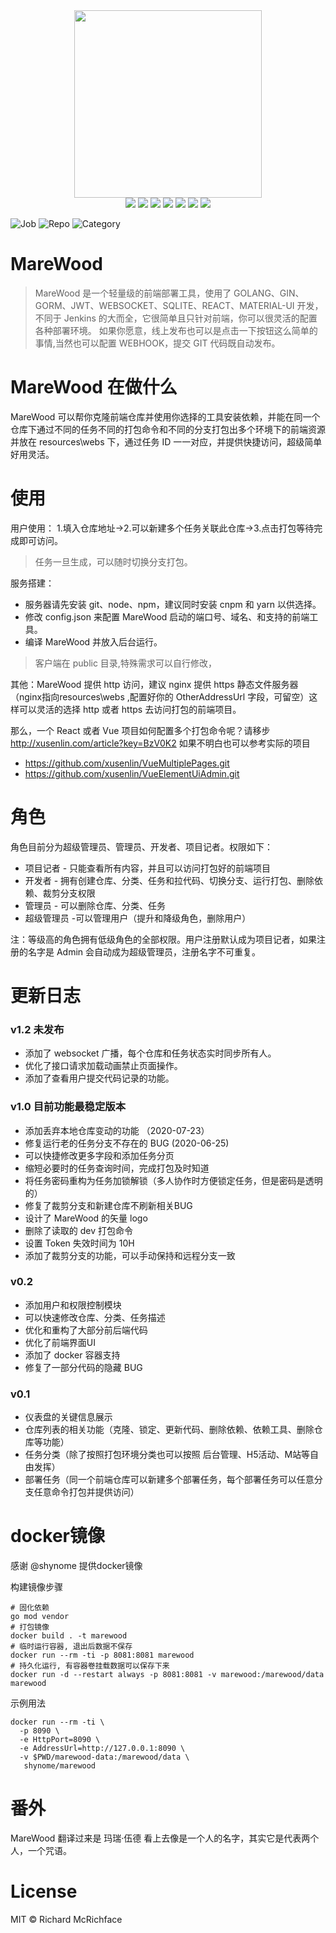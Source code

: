 <div align=center>
<img src="http://xusenlin.com/assets/images/marewood/logo.svg" width=300" height="300" />
</div>
<div align=center>
<img src="https://img.shields.io/badge/golang-1.12-blue"/>
<img src="https://img.shields.io/badge/gin-1.4.0-lightBlue"/>
<img src="https://img.shields.io/badge/jwt go-3.2.0-lightBlue"/>
<img src="https://img.shields.io/badge/gorm-1.9.11-red"/>
<img src="https://img.shields.io/badge/gorilla websocket-1.42-blue"/>
<img src="https://img.shields.io/badge/react-16.9.0-brightgreen"/>
<img src="https://img.shields.io/badge/material ui-4.9.10-green"/>
</div>

![Job](preview/jobs.png)
![Repo](preview/repo.png)
![Category](preview/category.png)
# MareWood
>MareWood 是一个轻量级的前端部署工具，使用了 GOLANG、GIN、GORM、JWT、WEBSOCKET、SQLITE、REACT、MATERIAL-UI 开发，
不同于 Jenkins 的大而全，它很简单且只针对前端，你可以很灵活的配置各种部署环境。
如果你愿意，线上发布也可以是点击一下按钮这么简单的事情,当然也可以配置 WEBHOOK，提交 GIT 代码既自动发布。


# MareWood 在做什么
MareWood 可以帮你克隆前端仓库并使用你选择的工具安装依赖，并能在同一个仓库下通过不同的任务不同的打包命令和不同的分支打包出多个环境下的前端资源并放在 resources\webs 下，通过任务 ID 一一对应，并提供快捷访问，超级简单好用灵活。


# 使用

用户使用： 1.填入仓库地址->2.可以新建多个任务关联此仓库->3.点击打包等待完成即可访问。
> 任务一旦生成，可以随时切换分支打包。


服务搭建：
- 服务器请先安装 git、node、npm，建议同时安装 cnpm 和 yarn 以供选择。
- 修改 config.json 来配置 MareWood 启动的端口号、域名、和支持的前端工具。
- 编译 MareWood 并放入后台运行。

> 客户端在 public 目录,特殊需求可以自行修改，

其他：MareWood 提供 http 访问，建议 nginx 提供 https 静态文件服务器（nginx指向resources\webs ,配置好你的 OtherAddressUrl 字段，可留空）这样可以灵活的选择 http 或者 https 去访问打包的前端项目。


那么，一个 React 或者 Vue 项目如何配置多个打包命令呢？请移步
http://xusenlin.com/article?key=BzV0K2
如果不明白也可以参考实际的项目

- https://github.com/xusenlin/VueMultiplePages.git
- https://github.com/xusenlin/VueElementUiAdmin.git

# 角色

角色目前分为超级管理员、管理员、开发者、项目记者。权限如下：

- 项目记者 - 只能查看所有内容，并且可以访问打包好的前端项目
- 开发者 - 拥有创建仓库、分类、任务和拉代码、切换分支、运行打包、删除依赖、裁剪分支权限
- 管理员 - 可以删除仓库、分类、任务
- 超级管理员 -可以管理用户（提升和降级角色，删除用户）

注：等级高的角色拥有低级角色的全部权限。用户注册默认成为项目记者，如果注册的名字是 Admin 会自动成为超级管理员，注册名字不可重复。

# 更新日志
### v1.2 未发布
* 添加了 websocket 广播，每个仓库和任务状态实时同步所有人。
* 优化了接口请求加载动画禁止页面操作。
* 添加了查看用户提交代码记录的功能。

### v1.0 目前功能最稳定版本
* 添加丢弃本地仓库变动的功能 （2020-07-23）
* 修复运行老的任务分支不存在的 BUG (2020-06-25)
* 可以快捷修改更多字段和添加任务分页
* 缩短必要时的任务查询时间，完成打包及时知道
* 将任务密码重构为任务加锁解锁（多人协作时方便锁定任务，但是密码是透明的）
* 修复了裁剪分支和新建仓库不刷新相关BUG
* 设计了 MareWood 的矢量 logo
* 删除了读取的 dev 打包命令
* 设置 Token 失效时间为 10H
* 添加了裁剪分支的功能，可以手动保持和远程分支一致

### v0.2
* 添加用户和权限控制模块
* 可以快速修改仓库、分类、任务描述
* 优化和重构了大部分前后端代码
* 优化了前端界面UI
* 添加了 docker 容器支持
* 修复了一部分代码的隐藏 BUG

### v0.1
* 仪表盘的关键信息展示
* 仓库列表的相关功能（克隆、锁定、更新代码、删除依赖、依赖工具、删除仓库等功能）
* 任务分类（除了按照打包环境分类也可以按照 后台管理、H5活动、M站等自由发挥）
* 部署任务（同一个前端仓库可以新建多个部署任务，每个部署任务可以任意分支任意命令打包并提供访问）


# docker镜像
感谢 @shynome 提供docker镜像

构建镜像步骤
```
# 固化依赖
go mod vendor
# 打包镜像
docker build . -t marewood
# 临时运行容器, 退出后数据不保存
docker run --rm -ti -p 8081:8081 marewood
# 持久化运行, 有容器卷挂载数据可以保存下来
docker run -d --restart always -p 8081:8081 -v marewood:/marewood/data marewood
```

示例用法
```
docker run --rm -ti \
  -p 8090 \
  -e HttpPort=8090 \
  -e AddressUrl=http://127.0.0.1:8090 \
  -v $PWD/marewood-data:/marewood/data \
   shynome/marewood
```


# 番外

MareWood 翻译过来是 玛瑞·伍德 看上去像是一个人的名字，其实它是代表两个人，一个咒语。



# License

MIT © Richard McRichface
